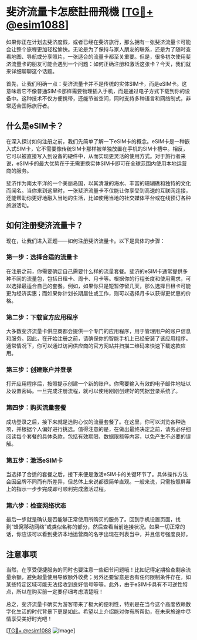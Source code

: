 # 斐济流量卡怎麽註冊飛機 [[TG💪+ @esim1088](https://t.me/s/esim1088)]

如果你正在计划去斐济度假，或者已经在斐济旅行，那么拥有一张斐济流量卡可能会让整个旅程更加轻松愉快。无论是为了保持与家人朋友的联系，还是为了随时查看地图、导航或分享照片，一张适合的流量卡都至关重要。但是，很多初次使用斐济流量卡的朋友可能会遇到一个问题：如何正确注册和激活这张卡？今天，我们就来详细聊聊这个话题。

首先，让我们明确一点：斐济流量卡并不是传统的实体SIM卡，而是eSIM卡。这意味着它不像普通SIM卡那样需要物理插入手机，而是通过电子方式下载到你的设备中。这种技术不仅方便携带，还能节省空间，同时支持多种语言和网络制式，非常适合国际旅行者。

## 什么是eSIM卡？

在深入探讨如何注册之前，我们先简单了解一下eSIM卡的概念。eSIM卡是一种嵌入式SIM卡，它不需要像传统SIM卡那样被单独放置在手机的SIM卡槽中。相反，它可以被直接写入到设备的硬件中，从而实现更灵活的使用方式。对于旅行者来说，eSIM卡的最大优势在于无需更换实体SIM卡即可在全球范围内使用本地运营商的服务。

斐济作为南太平洋的一个美丽岛国，以其清澈的海水、丰富的珊瑚礁和独特的文化而闻名。当你来到这里时，一张斐济流量卡不仅能让你享受到高速的互联网连接，还能帮助你更好地融入当地的生活，比如使用当地的社交媒体平台或在线预订各种旅游活动。

## 如何注册斐济流量卡？

现在，让我们进入正题——如何注册斐济流量卡。以下是具体的步骤：

### 第一步：选择合适的流量卡

在注册之前，你需要确定自己需要什么样的流量套餐。斐济的eSIM卡通常提供多种不同的流量包，包括日租卡、周卡、月卡等。根据你的行程长度和使用需求，可以选择最适合自己的套餐。例如，如果你只是短暂停留几天，那么选择日租卡可能更为经济实惠；而如果你计划长期居住或工作，则可以选择月卡以获得更优惠的价格。

### 第二步：下载官方应用程序

大多数斐济流量卡供应商都会提供一个专门的应用程序，用于管理用户的账户信息和服务。因此，在开始注册之前，请确保你的智能手机上已经安装了该应用程序。通常情况下，你可以通过访问供应商的官方网站并扫描二维码来快速下载这款应用。

### 第三步：创建账户并登录

打开应用程序后，按照提示创建一个新的账户。你需要输入有效的电子邮件地址以及设置密码。一旦完成注册流程，就可以使用刚刚创建好的凭据登录系统了。

### 第四步：购买流量套餐

成功登录之后，接下来就是选购心仪的流量套餐了。在这里，你可以浏览各种选项，并根据个人偏好进行挑选。值得注意的是，在做出最终决定之前，请务必仔细阅读每个套餐的具体条款，包括有效期限、数据限额等内容，以免产生不必要的误解。

### 第五步：激活eSIM卡

当选择了合适的套餐之后，接下来便是激活eSIM卡的关键环节了。具体操作方法会因品牌不同而有所差异，但总体上来说都很简单直观。一般来说，只需按照屏幕上的指示一步步完成即可顺利完成激活过程。

### 第六步：检查网络状态

最后一步就是确认是否能够正常使用所购买的服务了。回到手机设置页面，找到“蜂窝移动网络”或类似名称的部分，然后查看当前连接状况。如果一切正常的话，你应该可以看到斐济本地运营商的名字出现在列表当中，并且信号强度良好。

## 注意事项

当然，在享受便捷服务的同时也要注意一些细节问题哦！比如记得定期检查剩余流量余额，避免超量使用导致额外收费；另外还要留意是否有任何限制条件存在，如某些特定区域可能无法接收到良好信号等等。此外，由于eSIM卡具有不可逆性特点，所以在购买前一定要仔细考虑清楚哦！

总之，斐济流量卡确实为游客带来了极大的便利性，特别是在当今这个高度依赖数字化生活的时代背景下更是如此。希望以上介绍能对你有所帮助，在未来旅途中尽情享受美好时光吧！

[[TG💪+ @esim1088](https://t.me/s/esim1088) ![Image](https://i.postimg.cc/4NQfJmqS/Snipaste-2025-05-13-00-14-12.png)]